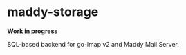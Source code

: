 maddy-storage
================

**Work in progress**

SQL-based backend for go-imap v2 and Maddy Mail Server.

